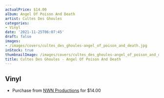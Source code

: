 ```yaml
---
actualPrice: $14.00
album: Angel Of Poison And Death
artist: Cultes Des Ghoules
categories:
- Vinyl
date: '2021-11-25T06:07:45'
draft: false
images:
- /images/covers/cultes_des_ghoules-angel_of_poison_and_death.jpg
inStock: true
thumbnailImage: /images/covers/cultes_des_ghoules-angel_of_poison_and_death-thumb.jpg
title: Cultes Des Ghoules - Angel Of Poison And Death
---
```


## Vinyl
* Purchase from [NWN Productions](http://shop.nwnprod.com/index.php?route=product/product&path=75&product_id=15316&sort=pd.name&order=ASC) for $14.00
